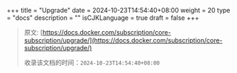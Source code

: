 +++
title = "Upgrade"
date = 2024-10-23T14:54:40+08:00
weight = 20
type = "docs"
description = ""
isCJKLanguage = true
draft = false
+++

> 原文: [https://docs.docker.com/subscription/core-subscription/upgrade/](https://docs.docker.com/subscription/core-subscription/upgrade/)
>
> 收录该文档的时间：`2024-10-23T14:54:40+08:00`

